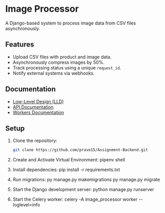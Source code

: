 # Image Processor

A Django-based system to process image data from CSV files asynchronously.

## Features
- Upload CSV files with product and image data.
- Asynchronously compress images by 50%.
- Track processing status using a unique `request_id`.
- Notify external systems via webhooks.

## Documentation
- [Low-Level Design (LLD)](docs/LLD.md)
- [API Documentation](docs/API_Documentation.md)
- [Workers Documentation](docs/Workers_Documentation.md)

## Setup
1. Clone the repository:
   ```bash
   git clone https://github.com/prave15/Assignment-Backend.git

2. Create and Activate Virtual Environment:
   pipenv shell

3. Install dependencies:
   pip install -r requirements.txt

4. Run migrations:
   py manage.py makemigrations
   py manage.py migrate

5. Start the Django development server:
   python manage.py runserver

6. Start the Celery worker:
   celery -A image_processor worker --loglevel=info